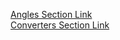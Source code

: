 [Angles Section Link](/angles/AAA-angles-WIKI.md)  
[Converters Section Link](/converters/AAA-converters-WIKI.md)  
